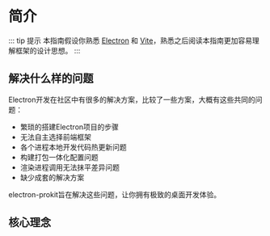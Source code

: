 # 简介

::: tip 提示
本指南假设你熟悉 [Electron](https://www.electronjs.org/) 和 [Vite](https://vitejs.dev/)，熟悉之后阅读本指南更加容易理解框架的设计思想。
:::

## 解决什么样的问题

Electron开发在社区中有很多的解决方案，比较了一些方案，大概有这些共同的问题：

- 繁琐的搭建Electron项目的步骤
- 无法自主选择前端框架
- 各个进程本地开发代码热更新问题
- 构建打包一体化配置问题
- 渲染进程调用无法抹平差异问题
- 缺少成套的解决方案

electron-prokit旨在解决这些问题，让你拥有极致的桌面开发体验。

## 核心理念